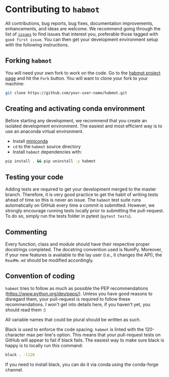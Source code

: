 # Contributing to `habmot`
All contributions, bug reports, bug fixes, documentation improvements, enhancements, and ideas are welcome.
We recommend going through the list of [`issues`](https://github.com/cr-crme/habmot/issues) to find issues that interest you, preferable those tagged with `good first issue`.
You can then get your development environment setup with the following instructions.

## Forking `habmot`

You will need your own fork to work on the code.
Go to the [habmot project page](https://github.com/cr-crme/habmot/) and hit the `Fork` button.
You will want to clone your fork to your machine:

```bash
git clone https://github.com/your-user-name/habmot.git
```

## Creating and activating conda environment

Before starting any development, we recommend that you create an isolated development environment. 
The easiest and most efficient way is to use an anaconda virtual environment. 

- Install [miniconda](https://conda.io/miniconda.html)
- `cd` to the `habmot` source directory
- Install `habmot` dependencies with:

```bash
pip install . && pip uninstall -y habmot
```

## Testing your code

Adding tests are required to get your development merged to the master branch. 
Therefore, it is very good practice to get the habit of writing tests ahead of time so this is never an issue.
The `habmot` test suite runs automatically on GitHub every time a commit is submitted.
However, we strongly encourage running tests locally prior to submitting the pull-request.
To do so, simply run the tests folder in pytest (`pytest tests`).

## Commenting

Every function, class and module should have their respective proper docstrings completed.
The docstring convention used is NumPy. 
Moreover, if your new features is available to the lay user (i.e., it changes the API), the `ReadMe.md` should be modified accordingly.

## Convention of coding

`habmot` tries to follow as much as possible the PEP recommendations (https://www.python.org/dev/peps/). 
Unless you have good reasons to disregard them, your pull-request is required to follow these recommendations. 
I won't get into details here, if you haven't yet, you should read them :) 

All variable names that could be plural should be written as such.

Black is used to enforce the code spacing. 
`habmot` is linted with the 120-character max per line's option. 
This means that your pull-request tests on GitHub will appear to fail if black fails. 
The easiest way to make sure black is happy is to locally run this command:
```bash
black . -l120
```
If you need to install black, you can do it via conda using the conda-forge channel.

